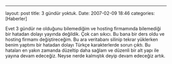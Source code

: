 ---
layout: post
title: 3 gündür yoktuk.
Date: 2007-02-09 18:46
categories: [Haberler]

Evet 3 gündür ne olduğunu bilemediğim ve hosting firmamında bilemediği
bir hatadan dolayı yayında değildik. Çok can sıkıcı. Bu bana bir ders
oldu ve hosting firmamı değiştireceğim. Bu ara veritabanı silinip tekrar
yüklerken benim yaptımı bir hatadan dolayı Türkçe karakterlerde sorun
çıktı. Bu hataları en yakın zamanda düzeltip daha sağlam ve düzenli bir
alt yapı ile yayına devam edeceğiz. Neyse nerde kalmıştık deyip devam
edeceğiz artık.
